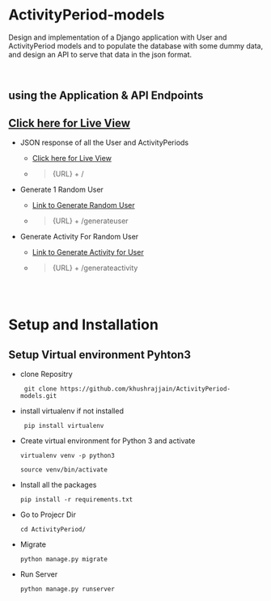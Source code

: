 # ActivityPeriod-models
Design and implementation of a Django application with User and ActivityPeriod models and to populate the database with some dummy data, and design an API to serve that data in the json format.

<br>

## using the Application & API Endpoints
[Click here for Live View](http://3.6.165.171:4200/)
---

 - JSON response of all the User and ActivityPeriods
    - [Click here for Live View](http://3.6.165.171:4200/)
    - >{URL} + /

 - Generate 1 Random User 
    - [Link to Generate Random User](http://3.6.165.171:4200/generateuser)
    - >{URL} + /generateuser

 - Generate Activity For Random User
    - [Link to Generate Activity for User](http://3.6.165.171:4200/generateactivity)
    - >{URL} + /generateactivity


<br>
<br>


# Setup and Installation
##  Setup Virtual environment Pyhton3


- clone Repositry
    <pre><code> git clone https://github.com/khushrajjain/ActivityPeriod-models.git</pre></code>


- install virtualenv if not installed
    <pre><code> pip install virtualenv </pre></code> 

- Create virtual environment for Python 3 and activate
    <pre><code>virtualenv venv -p python3 </pre></code> 
    <pre><code>source venv/bin/activate</pre></code>

- Install all the packages
    <pre><code>pip install -r requirements.txt</pre></code>

- Go to Projecr Dir
    <pre><code>cd ActivityPeriod/</code></pre>

- Migrate
    <pre><code>python manage.py migrate</code></pre>

- Run Server
    <pre><code>python manage.py runserver</code></pre>

